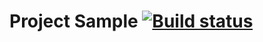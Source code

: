 # Project Sample [![Build status](https://ci.appveyor.com/api/projects/status/yf6u02rqjng8ygju?svg=true)](https://ci.appveyor.com/project/Vladimir82Vasilenko/hw-auttest-java-1-2-p-1)

